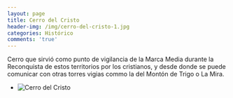 ```yaml
---
layout: page
title: Cerro del Cristo
header-img: /img/cerro-del-cristo-1.jpg
categories: Histórico
comments: 'true'
---
```



Cerro que sirvió como punto de vigilancia de la Marca Media durante la Reconquista de estos territorios por los cristianos, y desde donde se puede comunicar con otras torres vigias commo la del Montón de Trigo o La Mira.

<div class="photo-gallery">
<ul>
<li><img src="{{ site.github.url }}/img/cerro-del-cristo-1.jpg" alt="Cerro del Cristo"></li>
</ul>
</div>
